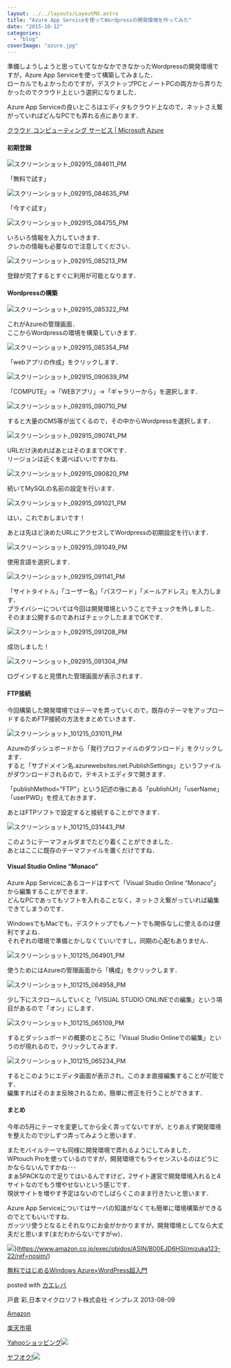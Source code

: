 ```yaml
---
layout: ../../layouts/LayoutMd.astro
title: "Azure App Serviceを使ってWordpressの開発環境を作ってみた"
date: "2015-10-12"
categories: 
  - "blog"
coverImage: "azure.jpg"
---
```


準備しようしようと思っていてなかなかできなかったWordpressの開発環境ですが，Azure App Serviceを使って構築してみました．  
ローカルでもよかったのですが，デスクトップPCとノートPCの両方から弄りたかったのでクラウド上という選択になりました．

Azure App Serviceの良いところはエディタもクラウド上なので，ネットさえ繋がっていればどんなPCでも弄れる点にあります．

[クラウド コンピューティング サービス \| Microsoft Azure](https://cdn-dynmedia-1.microsoft.com/is/image/microsoftcorp/MSBuild-HPHero-?resMode=sharp2&op_usm=1.5,0.65,15,0&wid=1920&hei=700&qlt=100&fmt=png-alpha&fit=constrain)

#### 初期登録

![スクリーンショット_092915_084611_PM](/archive/images/092915_084611_PM.jpg "スクリーンショット_092915_084611_PM")

「無料で試す」

![スクリーンショット_092915_084635_PM](/archive/images/092915_084635_PM.jpg "スクリーンショット_092915_084635_PM")

「今すぐ試す」

![スクリーンショット_092915_084755_PM](/archive/images/092915_084755_PM.jpg "スクリーンショット_092915_084755_PM")

いろいろ情報を入力していきます．  
クレカの情報も必要なので注意してください．

![スクリーンショット_092915_085213_PM](/archive/images/092915_085213_PM.jpg "スクリーンショット_092915_085213_PM")

登録が完了するとすぐに利用が可能となります．

#### Wordpressの構築

![スクリーンショット_092915_085322_PM](/archive/images/092915_085322_PM.jpg "スクリーンショット_092915_085322_PM")

これがAzureの管理画面．  
ここからWordpressの環境を構築していきます．

![スクリーンショット_092915_085354_PM](/archive/images/092915_085354_PM.jpg "スクリーンショット_092915_085354_PM")

「webアプリの作成」をクリックします．

![スクリーンショット_092915_090639_PM](/archive/images/092915_090639_PM.jpg "スクリーンショット_092915_090639_PM")

「COMPUTE」→「WEBアプリ」→「ギャラリーから」を選択します．

![スクリーンショット_092915_090710_PM](/archive/images/092915_090710_PM.jpg "スクリーンショット_092915_090710_PM")

すると大量のCMS等が出てくるので，その中からWordpressを選択します．

![スクリーンショット_092915_090741_PM](/archive/images/092915_090741_PM.jpg "スクリーンショット_092915_090741_PM")

URLだけ決めればあとはそのままでOKです．  
リージョンは近くを選べばいいですかね．

![スクリーンショット_092915_090820_PM](/archive/images/092915_090820_PM.jpg "スクリーンショット_092915_090820_PM")

続いてMySQLの名前の設定を行います．

![スクリーンショット_092915_091021_PM](/archive/images/092915_091021_PM.jpg "スクリーンショット_092915_091021_PM")

はい，これでおしまいです！

あとは先ほど決めたURLにアクセスしてWordpressの初期設定を行います．

![スクリーンショット_092915_091049_PM](/archive/images/092915_091049_PM.jpg "スクリーンショット_092915_091049_PM")

使用言語を選択します．

![スクリーンショット_092915_091141_PM](/archive/images/092915_091141_PM.jpg "スクリーンショット_092915_091141_PM")

「サイトタイトル」「ユーザー名」「パスワード」「メールアドレス」を入力します．  
プライバシーについては今回は開発環境ということでチェックを外しました．  
そのまま公開するのであればチェックしたままでOKです．

![スクリーンショット_092915_091208_PM](/archive/images/092915_091208_PM.jpg "スクリーンショット_092915_091208_PM")

成功しました！

![スクリーンショット_092915_091304_PM](/archive/images/092915_091304_PM.jpg "スクリーンショット_092915_091304_PM")

ログインすると見慣れた管理画面が表示されます．

#### FTP接続

今回構築した開発環境ではテーマを弄っていくので，既存のテーマをアップロードするためFTP接続の方法をまとめていきます．

![スクリーンショット_101215_031011_PM](/archive/images/101215_031011_PM.jpg "スクリーンショット_101215_031011_PM")

Azureのダッシュボードから「発行プロファイルのダウンロード」をクリックします．  
すると「サブドメイン名.azurewebsites.net.PublishSettings」というファイルがダウンロードされるので，テキストエディタで開きます．

「publishMethod="FTP"」という記述の後にある「publishUrl」「userName」「userPWD」を控えておきます．

あとはFTPソフトで設定すると接続することができます．

![スクリーンショット_101215_031443_PM](/archive/images/101215_031443_PM.jpg "スクリーンショット_101215_031443_PM")

このようにテーマフォルダまでたどり着くことができました．  
あとはここに既存のテーマファイルを置くだけですね．

#### Visual Studio Online “Monaco”

Azure App Serviceにあるコードはすべて「Visual Studio Online “Monaco”」から編集することができます．  
どんなPCであってもソフトを入れることなく，ネットさえ繋がっていれば編集できてしまうのです．

WindowsでもMacでも，デスクトップでもノートでも関係なしに使えるのは便利ですよね．  
それぞれの環境で準備とかしなくていいですし，同期の心配もありません．

![スクリーンショット_101215_064901_PM](/archive/images/101215_064901_PM.jpg "スクリーンショット_101215_064901_PM")

使うためにはAzureの管理画面から「構成」をクリックします．

![スクリーンショット_101215_064958_PM](/archive/images/101215_064958_PM.jpg "スクリーンショット_101215_064958_PM")

少し下にスクロールしていくと「VISUAL STUDIO ONLINEでの編集」という項目があるので「オン」にします．

![スクリーンショット_101215_065109_PM](/archive/images/101215_065109_PM.jpg "スクリーンショット_101215_065109_PM")

するとダッシュボードの概要のところに「Visual Studio Onlineでの編集」というのが現れるので，クリックしてみます．

![スクリーンショット_101215_065234_PM](/archive/images/101215_065234_PM.jpg "スクリーンショット_101215_065234_PM")

するとこのようにエディタ画面が表示され，このまま直接編集することが可能です．  
編集すればそのまま反映されるため，簡単に修正を行うことができます．

#### まとめ

今年の5月にテーマを変更してから全く弄ってないですが，とりあえず開発環境を整えたので少しずつ弄ってみようと思います．

またモバイルテーマも同様に開発環境で弄れるようにしてみました．  
WPtouch Proを使っているのですが，開発環境でもライセンスいるのはどうにかならないんですかね･･･  
まぁ5PACKなので足りてはいるんですけど，2サイト運営で開発環境入れると4サイトなのでもう増やせないという感じです．  
現状サイトを増やす予定はないのでしばらくこのまま行きたいと思います．

Azure App Serviceについてはサーバの知識がなくても簡単に環境構築ができるのでとてもいいですね．  
ガッツリ使うとなるとそれなりにお金がかかりますが，開発環境としてなら大丈夫だと思います(まだわからないですがｗ)．

![](/archive/images/51u2oG4W4YL._SL160_.jpg)](https://www.amazon.co.jp/exec/obidos/ASIN/B00EJD6HSI/mizuka123-22/ref=nosim/)

[無料ではじめるWindows Azure×WordPress超入門](https://www.amazon.co.jp/exec/obidos/ASIN/B00EJD6HSI/mizuka123-22/ref=nosim/)

posted with [カエレバ](http://kaereba.com)

戸倉 彩,日本マイクロソフト株式会社 インプレス 2013-08-09

[Amazon](http://www.amazon.co.jp/gp/search?keywords=%96%B3%97%BF%82%C5%82%CD%82%B6%82%DF%82%E9Windows%20Azure%81~WordPress%92%B4%93%FC%96%E5&__mk_ja_JP=%83J%83%5E%83J%83i&tag=mizuka123-22)

[楽天市場](http://hb.afl.rakuten.co.jp/hgc/032b53ee.4b34c5ee.0f4a541e.f440145e/?pc=http%3A%2F%2Fsearch.rakuten.co.jp%2Fsearch%2Fmall%2F%25E7%2584%25A1%25E6%2596%2599%25E3%2581%25A7%25E3%2581%25AF%25E3%2581%2598%25E3%2582%2581%25E3%2582%258BWindows%2520Azure%25C3%2597WordPress%25E8%25B6%2585%25E5%2585%25A5%25E9%2596%2580%2F-%2Ff.1-p.1-s.1-sf.0-st.A-v.2%3Fx%3D0%26scid%3Daf_ich_link_urltxt%26m%3Dhttp%3A%2F%2Fm.rakuten.co.jp%2F)

[Yahooショッピング![](//ad.jp.ap.valuecommerce.com/servlet/gifbanner?sid=3066752&pid=881990642)](//ck.jp.ap.valuecommerce.com/servlet/referral?sid=3066752&pid=881990642&vc_url=http%3A%2F%2Fsearch.shopping.yahoo.co.jp%2Fsearch%3Fp%3D%25E7%2584%25A1%25E6%2596%2599%25E3%2581%25A7%25E3%2581%25AF%25E3%2581%2598%25E3%2582%2581%25E3%2582%258BWindows%2520Azure%25C3%2597WordPress%25E8%25B6%2585%25E5%2585%25A5%25E9%2596%2580)

[ヤフオク!![](//ad.jp.ap.valuecommerce.com/servlet/gifbanner?sid=3066752&pid=881990642)](//ck.jp.ap.valuecommerce.com/servlet/referral?sid=3066752&pid=881990642&vc_url=http%3A%2F%2Fauctions.search.yahoo.co.jp%2Fsearch%3Fvo%3D%26ve%3D%26auccat%3D0%26aucminprice%3D%26aucmaxprice%3D%26aucmin_bidorbuy_price%3D%26aucmax_bidorbuy_price%3D%26loc_cd%3D0%26abatch%3D0%26istatus%3D0%26filtered%3D1%26ei%3DUTF-8%26tab_ex%3Dcommerce%26va%3D%25E7%2584%25A1%25E6%2596%2599%25E3%2581%25A7%25E3%2581%25AF%25E3%2581%2598%25E3%2582%2581%25E3%2582%258BWindows%2520Azure%25C3%2597WordPress%25E8%25B6%2585%25E5%2585%25A5%25E9%2596%2580)

